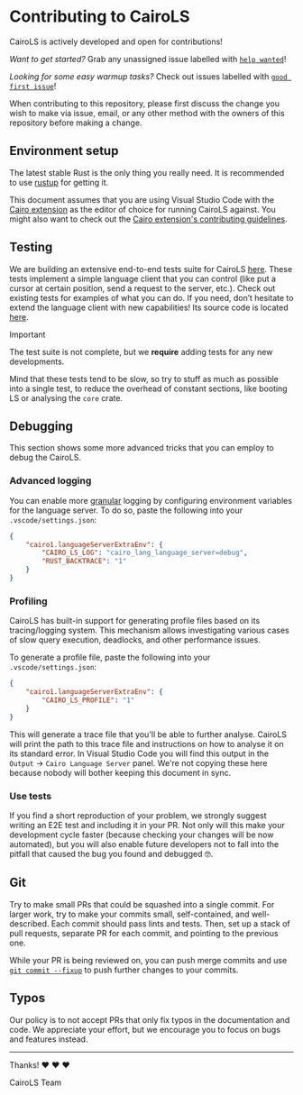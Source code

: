 # Contributing to CairoLS

CairoLS is actively developed and open for contributions!

*Want to get started?*
Grab any unassigned issue labelled with [
`help wanted`](https://github.com/software-mansion/cairols/labels/help%20wanted)!

*Looking for some easy warmup tasks?*
Check out issues labelled with [
`good first issue`](https://github.com/software-mansion/cairols/labels/good%20first%20issue)!

When contributing to this repository, please first discuss the change you wish to make via issue,
email, or any other method with the owners of this repository before making a change.

## Environment setup

The latest stable Rust is the only thing you really need.
It is recommended to use [rustup](https://rustup.rs/) for getting it.

This document assumes that you are using Visual Studio Code with
the [Cairo extension](https://marketplace.visualstudio.com/items?itemName=starkware.cairo1) as the
editor of choice for running CairoLS against.
You might also want to check out
the [Cairo extension's contributing guidelines](https://github.com/software-mansion/vscode-cairo/blob/main/CONTRIBUTING.md).

## Testing

We are building an extensive end-to-end tests suite for
CairoLS [here](crates/cairo-lang-language-server/tests/e2e).
These tests implement a simple language client that you can control (like put a cursor at certain
position, send a request to the server, etc.).
Check out existing tests for examples of what you can do.
If you need, don’t hesitate to extend the language client with new capabilities!
Its source code is located [here](crates/cairo-lang-language-server/tests/e2e/support/mod.rs).

> [!IMPORTANT]
> The test suite is not complete, but we **require** adding tests for any new developments.

Mind that these tests tend to be slow, so try to stuff as much as possible into a single test,
to reduce the overhead of constant sections, like booting LS or analysing the `core` crate.

## Debugging

This section shows some more advanced tricks that you can employ to debug the CairoLS.

### Advanced logging

You can enable more [granular][env-filter-directives] logging by configuring environment variables
for the language server.
To do so, paste the following into your `.vscode/settings.json`:

```json
{
    "cairo1.languageServerExtraEnv": {
        "CAIRO_LS_LOG": "cairo_lang_language_server=debug",
        "RUST_BACKTRACE": "1"
    }
}
```

### Profiling

CairoLS has built-in support for generating profile files based on its tracing/logging system.
This mechanism allows investigating various cases of slow query execution, deadlocks, and other
performance issues.

To generate a profile file, paste the following into your `.vscode/settings.json`:

```json
{
    "cairo1.languageServerExtraEnv": {
        "CAIRO_LS_PROFILE": "1"
    }
}
```

This will generate a trace file that you'll be able to further analyse.
CairoLS will print the path to this trace file and instructions on how to analyse it on its standard
error.
In Visual Studio Code you will find this output in the `Output` → `Cairo Language Server` panel.
We're not copying these here because nobody will bother keeping this document in sync.

### Use tests

If you find a short reproduction of your problem, we strongly suggest writing an E2E test and
including it in your PR.
Not only will this make your development cycle faster (because checking your changes will be now
automated),
but you will also enable future developers not to fall into the pitfall that caused the bug you
found and debugged 🤓.

## Git

Try to make small PRs that could be squashed into a single commit.
For larger work, try to make your commits small, self-contained, and well-described.
Each commit should pass lints and tests.
Then, set up a stack of pull requests, separate PR for each commit, and pointing to the previous
one.

While your PR is being reviewed on, you can push merge commits and use [
`git commit --fixup`](https://git-scm.com/docs/git-commit/2.32.0#Documentation/git-commit.txt---fixupamendrewordltcommitgt)
to push further changes to your commits.

## Typos

Our policy is to not accept PRs that only fix typos in the documentation and code.
We appreciate your effort, but we encourage you to focus on bugs and features instead.

---

Thanks! ❤️ ❤️ ❤️

CairoLS Team

[env-filter-directives]: https://docs.rs/tracing-subscriber/latest/tracing_subscriber/filter/struct.EnvFilter.html#directives
